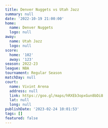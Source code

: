 ```yaml
---
title: Denver Nuggets vs Utah Jazz
summary: null
date: '2022-10-19 21:00:00'
home:
  name: Denver Nuggets
  logo: null
away:
  name: Utah Jazz
  logo: null
score:
  home: '102'
  away: '123'
season: 2022-23
league: NBA
tournament: Regular Season
matchDay: null
court:
  name: Vivint Arena
  address: null
  link: https://goo.gl/maps/hRXEb3opxGun8bDi8
  lat: null
  long: null
publishDate: '2023-02-24 10:01:53'
tags: []
featured: false
---
```


